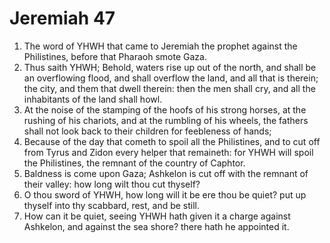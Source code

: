 ﻿# Jeremiah 47
1. The word of YHWH that came to Jeremiah the prophet against the Philistines, before that Pharaoh smote Gaza. 
2. Thus saith YHWH; Behold, waters rise up out of the north, and shall be an overflowing flood, and shall overflow the land, and all that is therein; the city, and them that dwell therein: then the men shall cry, and all the inhabitants of the land shall howl. 
3. At the noise of the stamping of the hoofs of his strong horses, at the rushing of his chariots, and at the rumbling of his wheels, the fathers shall not look back to their children for feebleness of hands; 
4. Because of the day that cometh to spoil all the Philistines, and to cut off from Tyrus and Zidon every helper that remaineth: for YHWH will spoil the Philistines, the remnant of the country of Caphtor. 
5. Baldness is come upon Gaza; Ashkelon is cut off with the remnant of their valley: how long wilt thou cut thyself? 
6. O thou sword of YHWH, how long will it be ere thou be quiet? put up thyself into thy scabbard, rest, and be still. 
7. How can it be quiet, seeing YHWH hath given it a charge against Ashkelon, and against the sea shore? there hath he appointed it. 

